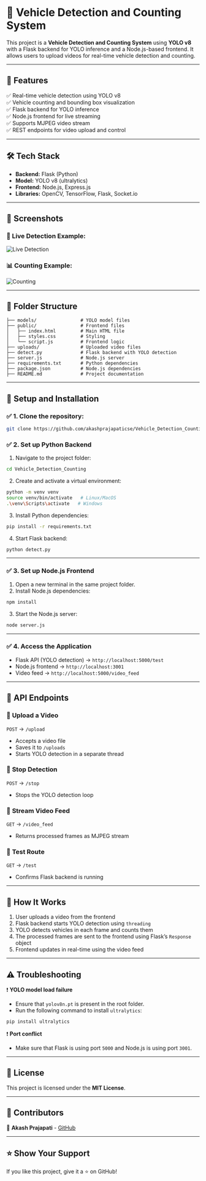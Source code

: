 # 🚗 Vehicle Detection and Counting System

This project is a **Vehicle Detection and Counting System** using **YOLO v8** with a Flask backend for YOLO inference and a Node.js-based frontend. It allows users to upload videos for real-time vehicle detection and counting.

---

## 📌 **Features**
✅ Real-time vehicle detection using YOLO v8  
✅ Vehicle counting and bounding box visualization  
✅ Flask backend for YOLO inference  
✅ Node.js frontend for live streaming  
✅ Supports MJPEG video stream  
✅ REST endpoints for video upload and control  

---

## 🛠️ **Tech Stack**
- **Backend:** Flask (Python)  
- **Model:** YOLO v8 (ultralytics)  
- **Frontend:** Node.js, Express.js  
- **Libraries:** OpenCV, TensorFlow, Flask, Socket.io  

---

## 📸 **Screenshots**
### 🚀 Live Detection Example:
![Live Detection](./screenshots/live_detection.png)

### 📊 Counting Example:
![Counting](./screenshots/counting.png)

---

## 📂 **Folder Structure**
```
├── models/                # YOLO model files
├── public/                # Frontend files
│   ├── index.html         # Main HTML file
│   ├── styles.css         # Styling
│   └── script.js          # Frontend logic
├── uploads/               # Uploaded video files
├── detect.py              # Flask backend with YOLO detection
├── server.js              # Node.js server
├── requirements.txt       # Python dependencies
├── package.json           # Node.js dependencies
├── README.md              # Project documentation
```

---

## 🚀 **Setup and Installation**
### ✅ **1. Clone the repository**:
```bash
git clone https://github.com/akashprajapaticse/Vehicle_Detection_Counting.git
```

### ✅ **2. Set up Python Backend**
1. Navigate to the project folder:
```bash
cd Vehicle_Detection_Counting
```

2. Create and activate a virtual environment:
```bash
python -m venv venv
source venv/bin/activate   # Linux/MacOS
.\venv\Scripts\activate   # Windows
```

3. Install Python dependencies:
```bash
pip install -r requirements.txt
```

4. Start Flask backend:
```bash
python detect.py
```

---

### ✅ **3. Set up Node.js Frontend**
1. Open a new terminal in the same project folder.
2. Install Node.js dependencies:
```bash
npm install
```

3. Start the Node.js server:
```bash
node server.js
```

---

### ✅ **4. Access the Application**
- Flask API (YOLO detection) → `http://localhost:5000/test`  
- Node.js frontend → `http://localhost:3001`  
- Video feed → `http://localhost:5000/video_feed`  

---

## 🎯 **API Endpoints**
### 🔹 **Upload a Video**  
`POST` → `/upload`  
- Accepts a video file  
- Saves it to `/uploads`  
- Starts YOLO detection in a separate thread  

### 🔹 **Stop Detection**  
`POST` → `/stop`  
- Stops the YOLO detection loop  

### 🔹 **Stream Video Feed**  
`GET` → `/video_feed`  
- Returns processed frames as MJPEG stream  

### 🔹 **Test Route**  
`GET` → `/test`  
- Confirms Flask backend is running  

---

## 🚦 **How It Works**
1. User uploads a video from the frontend  
2. Flask backend starts YOLO detection using `threading`  
3. YOLO detects vehicles in each frame and counts them  
4. The processed frames are sent to the frontend using Flask’s `Response` object  
5. Frontend updates in real-time using the video feed  

---

## ⚠️ **Troubleshooting**
❗ **YOLO model load failure**  
- Ensure that `yolov8n.pt` is present in the root folder.  
- Run the following command to install `ultralytics`:  
```bash
pip install ultralytics
```

❗ **Port conflict**  
- Make sure that Flask is using port `5000` and Node.js is using port `3001`.  

---

## 📜 **License**
This project is licensed under the **MIT License**.

---

## 🙌 **Contributors**
👤 **Akash Prajapati** - [GitHub](https://github.com/akashprajapaticse)  

---

## ⭐ **Show Your Support**
If you like this project, give it a ⭐ on GitHub!
